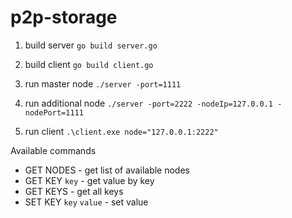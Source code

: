 # p2p-storage

1. build server `go build server.go`
2. build client `go build client.go`

3. run master node `./server -port=1111`
4. run additional node `./server -port=2222 -nodeIp=127.0.0.1 -nodePort=1111`
5. run client `.\client.exe node="127.0.0.1:2222"`
   
Available commands
   
* GET NODES - get list of available nodes
* GET KEY `key` - get value by key
* GET KEYS - get all keys
* SET KEY `key` `value` - set value
